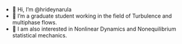 - 👋 Hi, I’m @hrideynarula
- 👀 I’m a graduate student working in the field of Turbulence and multiphase flows.
- 🌱 I am also interested in Nonlinear Dynamics and Nonequilibrium statistical mechanics.
<!--- 📫 Contact : hrideynarula@tifrh.res.in
--->
<!---
hrideynarula/hrideynarula is a ✨ special ✨ repository because its `README.md` (this file) appears on your GitHub profile.
You can click the Preview link to take a look at your changes.
--->
